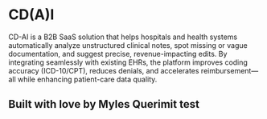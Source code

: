 # CD(A)I
CD-AI is a B2B SaaS solution that helps hospitals and health systems automatically analyze unstructured clinical notes, spot missing or vague documentation, and suggest precise, revenue-impacting edits. By integrating seamlessly with existing EHRs, the platform improves coding accuracy (ICD-10/CPT), reduces denials, and accelerates reimbursement—all while enhancing patient-care data quality. 


## Built with love by Myles Querimit test
